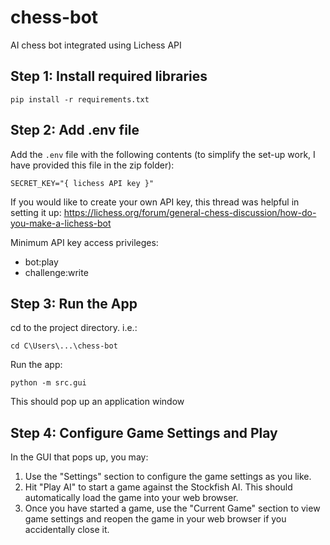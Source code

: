 # chess-bot
AI chess bot integrated using Lichess API

Step 1: Install required libraries
----------------------
```
pip install -r requirements.txt
```

Step 2: Add .env file
----------------------
Add the `.env` file with the following contents (to simplify the set-up work, I have provided this file in the zip folder):

```
SECRET_KEY="{ lichess API key }"
```
If you would like to create your own API key, this thread was helpful in setting it up: https://lichess.org/forum/general-chess-discussion/how-do-you-make-a-lichess-bot

Minimum API key access privileges:
- bot:play
- challenge:write

Step 3: Run the App
-------------------
cd to the project directory.
i.e.:
```
cd C\Users\...\chess-bot
```

Run the app:
```
python -m src.gui
```
This should pop up an application window

Step 4: Configure Game Settings and Play
--------------------
In the GUI that pops up, you may:
1. Use the "Settings" section to configure the game settings as you like.
2. Hit "Play AI" to start a game against the Stockfish AI. This should automatically load the game into your web browser.
3. Once you have started a game, use the "Current Game" section to view game settings and reopen the game in your web browser if you accidentally close it.